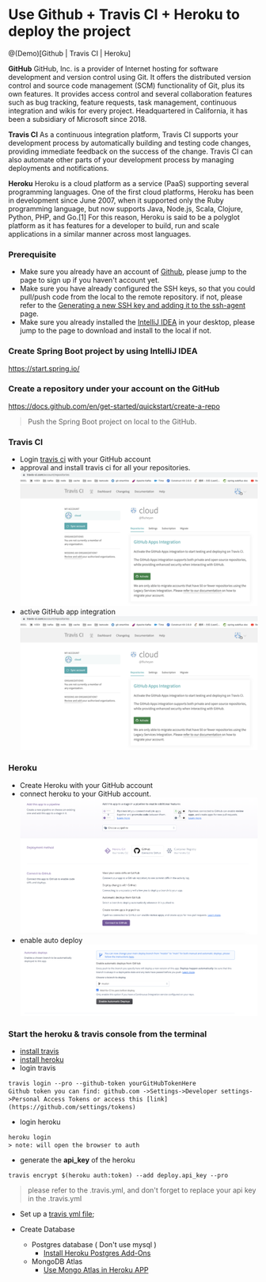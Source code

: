 # Use Github + Travis CI + Heroku to deploy the project

@(Demo)[Github | Travis CI | Heroku]

**GitHub** GitHub, Inc. is a provider of Internet hosting for software development and version control using Git. It offers the distributed version control and source code management (SCM) functionality of Git, plus its own features. It provides access control and several collaboration features such as bug tracking, feature requests, task management, continuous integration and wikis for every project. Headquartered in California, it has been a subsidiary of Microsoft since 2018.

**Travis CI** As a continuous integration platform, Travis CI supports your development process by automatically building and testing code changes, providing immediate feedback on the success of the change. Travis CI can also automate other parts of your development process by managing deployments and notifications.

**Heroku** Heroku is a cloud platform as a service (PaaS) supporting several programming languages. One of the first cloud platforms, Heroku has been in development since June 2007, when it supported only the Ruby programming language, but now supports Java, Node.js, Scala, Clojure, Python, PHP, and Go.[1] For this reason, Heroku is said to be a polyglot platform as it has features for a developer to build, run and scale applications in a similar manner across most languages.

### Prerequisite
- Make sure you already have an account of [Github](https://github.com), please jump to the page to sign up if you haven't account yet.
- Make sure you have already configured the SSH keys, so that you could pull/push code from the local to the remote repository.  if not, please refer to the [Generating a new SSH key and adding it to the ssh-agent](https://docs.github.com/en/github/authenticating-to-github/connecting-to-github-with-ssh/generating-a-new-ssh-key-and-adding-it-to-the-ssh-agent) page.
- Make sure you already installed the [IntelliJ IDEA](https://www.jetbrains.com/idea/download) in your desktop,  please jump to the page to download and install to the local if not.


### Create Spring Boot project by using IntelliJ IDEA
https://start.spring.io/

### Create a repository under your account on the GitHub
https://docs.github.com/en/get-started/quickstart/create-a-repo
> Push the Spring Boot project on local to the GitHub.


### Travis CI
- Login [travis ci](https://travis-ci.com/) with your GitHub account
- approval and install travis ci for all your repositories.
  ![](images/active.png)
- active GitHub app integration
  ![](images/active.png)

### Heroku
- Create Heroku with your GitHub account
- connect heroku to your GitHub account.
  ![](images/connect_to_github.png)
- enable auto deploy
  ![](images/enable_auto_deploy.png)

### Start the heroku & travis console from the terminal
- [install travis](https://github.com/travis-ci/travis.rb#installation)
- [install heroku](https://devcenter.heroku.com/articles/heroku-cli)
- login travis
```
travis login --pro --github-token yourGitHubTokenHere
Github token you can find: github.com ->Settings->Developer settings->Personal Access Tokens or access this [link](https://github.com/settings/tokens)
```
- login heroku
```
heroku login
> note: will open the browser to auth
```
- generate the **api_key** of the heroku
```
travis encrypt $(heroku auth:token) --add deploy.api_key --pro
```
> please refer to the .travis.yml, and don't forget to replace your api key in the .travis.yml

* Set up a [travis yml file](https://docs.travis-ci.com/user/deployment/heroku/);

* Create Database 
  * Postgres database ( Don't use mysql )
      * [Install Heroku Postgres Add-Ons](https://github.com/weixiaobo88/spring-mongo-employee/tree/master/docs/install-heroku-postgres-add-ons.md)
  * MongoDB Atlas
      * [Use Mongo Atlas in Heroku APP](https://github.com/weixiaobo88/spring-mongo-employee/tree/master/docs/using-mongo-atlas-in-heroku.md)

